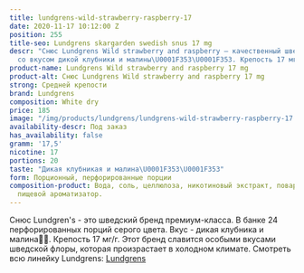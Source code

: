 ```yaml
---
title: lundgrens-wild-strawberry-raspberry-17
date: 2020-11-17 10:12:00 Z
position: 255
title-seo: Lundgrens skargarden swedish snus 17 mg
descr: "Снюс Lundgrens Wild strawberry and raspberry — качественный шведский снюс
  со вкусом дикой клубники и малины\U0001F353\U0001F353. Крепость 17 мг никотина."
product-name: Lundgrens Wild strawberry and raspberry 17 mg
product-alt: Снюс Lundgrens Wild strawberry and raspberry 17 mg
strong: Средней крепости
brand: Lundgrens
composition: White dry
price: 185
image: "/img/products/lundgrens/lundgrens-wild-strawberry-raspberry-17.jpg"
availability-descr: Под заказ
has_availability: false
gramm: '17,5'
nicotine: 17
portions: 20
taste: "Дикая клубникая и малина\U0001F353\U0001F353"
form: Порционный, перфорированные порции
composition-product: Вода, соль, целлюлоза, никотиновый экстракт, поваренная сода,
  пищевой ароматизатор.
---
```


Снюс Lundgren's - это  шведский бренд премиум-класса. В банке 24 перфорированных порций серого цвета. Вкус - дикая клубника и малина🍓🍓. Крепость 17 мг/г. Этот бренд славится особыми вкусами шведской флоры, которая произрастает в холодном климате. Смотреть всю линейку Lundgrens: <a href="/lundgrens-snus">Lundgrens</a>